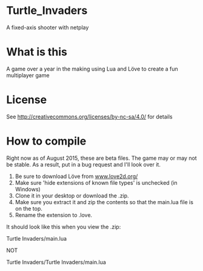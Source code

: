 # Turtle_Invaders
A fixed-axis shooter with netplay

# What is this
A game over a year in the making using Lua and Löve to create a fun multiplayer game

# License
See http://creativecommons.org/licenses/by-nc-sa/4.0/ for details

# How to compile
Right now as of August 2015, these are beta files. The game may or may not be stable.
As a result, put in a bug request and I'll look over it.

1. Be sure to download Löve from www.love2d.org/
2. Make sure 'hide extensions of known file types' is unchecked (in Windows)
3. Clone it in your desktop or download the .zip. 
4. Make sure you extract it and zip the contents so that the main.lua file is on the top.
5. Rename the extension to .love.
 
It should look like this when you view the .zip:

Turtle Invaders/main.lua

NOT

Turtle Invaders/Turtle Invaders/main.lua



